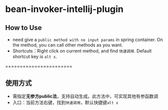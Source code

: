# bean-invoker-intellij-plugin

## How to Use
- need give a `public method with no input params` in spring container. On the method, you can call other methods as you want.
- Shortcuts：Right click on current method, and find `快速调用`. Default shortcut key is `alt x`.

=======================

## 使用方式
- 需指定**无参方public法**，支持自动生成。此方法中，可实现其他有参函数调
- 入口：当前方法右键，找到`快速调用`，默认快捷键`alt x`